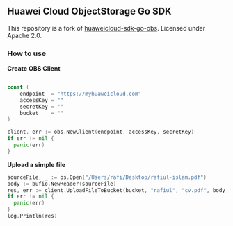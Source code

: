 ##  Huawei Cloud ObjectStorage Go SDK

This repository is a fork of [huaweicloud-sdk-go-obs](https://github.com/huaweicloud/huaweicloud-sdk-go-obs). Licensed under Apache 2.0.

### How to use

**Create OBS Client**

```go

const (
	endpoint  = "https://myhuaweicloud.com"
	accessKey = ""
	secretKey = ""
	bucket    = ""
)

client, err := obs.NewClient(endpoint, accessKey, secretKey)
if err != nil {
  panic(err)
}

```



**Upload a simple file**

```go
sourceFile, _ := os.Open("/Users/rafi/Desktop/rafiul-islam.pdf")
body := bufio.NewReader(sourceFile)
res, err := client.UploadFileToBucket(bucket, "rafiul", "cv.pdf", body, nil)
if err != nil {
  panic(err)
}
log.Println(res)
```

